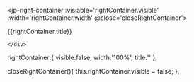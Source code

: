 <jp-right-container 
	:visiable='rightContainer.visible'
	:width='rightContainer.width'
	@close='closeRightContainer'>
	<div slot='rc_option' >
		{{rightContainer.title}}
	</div>
	<div slot='rc_content'>
		
	</div>
</jp-right-container>

rightContainer:{
	visible:false,
	width:'100%',
	title:''
},

closeRightContainer(){
	this.rightContainer.visible = false;
},